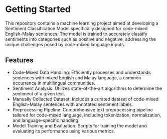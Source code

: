 # Getting Started

This repository contains a machine learning project aimed at developing a Sentiment Classification Model specifically designed for code-mixed English-Malay sentences. The model is trained to accurately classify sentiments into categories such as positive and negative, addressing the unique challenges posed by code-mixed language inputs.

## Features
- Code-Mixed Data Handling: Efficiently processes and understands sentences with mixed English and Malay language, a common occurrence in multilingual communities.
- Sentiment Analysis: Utilizes state-of-the-art algorithms to determine the sentiment of a given text.
- Manually Collected Dataset: Includes a curated dataset of code-mixed English-Malay sentences with annotated sentiment labels.
- Preprocessing Pipeline: Comprehensive text preprocessing pipeline tailored for code-mixed language, including tokenization, normalization, and language-specific handling.
- Model Training and Evaluation: Scripts for training the model and evaluating its performance using various metrics.
